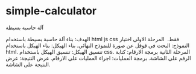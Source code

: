# simple-calculator
آلة حاسبة بسيطة

الهدف:
 بناء آلة حاسبة بسيطة باستخدام html js css فقط.
  ‏
المرحلة الاولى
 اختيار النموذج:
  البحث في قوقل عن صورة للنموذج النهائي.
 بناء الهيكل:
  بناء الهيكل باستخدام html.
 تنسيق الهيكل:
  تنسيق الهيكل باستخدام css.
  ‏
المرحلة الثانية
 برمجة الارقام:
  كتابة الرقم على الشاشة.
 ‏برمجة العمليات:
  اجراء العمليات على الارقام.
 ‏عرض النتيجة:
  عرض النتيجة على الشاشة.
